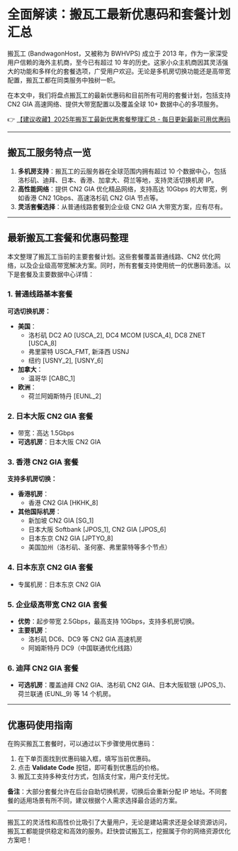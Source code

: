 # 全面解读：搬瓦工最新优惠码和套餐计划汇总

搬瓦工 (BandwagonHost，又被称为 BWHVPS) 成立于 2013 年，作为一家深受用户信赖的海外主机商，至今已有超过 10 年的历史。这家小众主机商因其灵活强大的功能和多样化的套餐选项，广受用户欢迎。无论是多机房切换功能还是高带宽配置，搬瓦工都在同类服务中独树一帜。

在本文中，我们将盘点搬瓦工的最新优惠码和目前所有可用的套餐计划，包括支持 CN2 GIA 高速网络、提供大带宽配置以及覆盖全球 10+ 数据中心的多项服务。 

👉 [【建议收藏】2025年搬瓦工最新优惠套餐整理汇总 - 每日更新最新可用优惠码](https://bit.ly/banwagon)

---

## 搬瓦工服务特点一览

1. **多机房支持**：搬瓦工的云服务器在全球范围内拥有超过 10 个数据中心，包括洛杉矶、迪拜、日本、香港、加拿大、荷兰等地，支持灵活切换机房 IP。
2. **高性能网络**：提供 CN2 GIA 优化精品网络，支持高达 10Gbps 的大带宽，例如香港 CN2 1Gbps、高速洛杉矶 CN2 GIA 节点等。
3. **灵活套餐选择**：从普通线路套餐到企业级 CN2 GIA 大带宽方案，应有尽有。

---

## 最新搬瓦工套餐和优惠码整理

本文整理了搬瓦工当前的主要套餐计划。这些套餐覆盖普通线路、CN2 优化网络，以及企业级高带宽解决方案。同时，所有套餐支持使用统一的优惠码激活。以下是套餐及主要数据中心详情：

### 1. 普通线路基本套餐

**可选切换机房：**
- **美国**：
  - 洛杉矶 DC2 AO [USCA_2], DC4 MCOM [USCA_4], DC8 ZNET [USCA_8]
  - 弗里蒙特 USCA_FMT, 新泽西 USNJ
  - 纽约 [USNY_2], [USNY_6]
- **加拿大**：
  - 温哥华 [CABC_1]
- **欧洲**：
  - 荷兰阿姆斯特丹 [EUNL_2]

### 2. 日本大阪 CN2 GIA 套餐

- 带宽：高达 1.5Gbps
- **可选机房**：日本大阪 CN2 GIA

### 3. 香港 CN2 GIA 套餐

**支持多机房切换：**
- **香港机房**：
  - 香港 CN2 GIA [HKHK_8]
- **其他国际机房**：
  - 新加坡 CN2 GIA [SG_1]
  - 日本大阪 Softbank [JPOS_1], CN2 GIA [JPOS_6]
  - 日本东京 CN2 GIA [JPTYO_8]
  - 美国加州（洛杉矶、圣何塞、弗里蒙特等多个节点）

### 4. 日本东京 CN2 GIA 套餐

- 专属机房：日本东京 CN2 GIA

### 5. 企业级高带宽 CN2 GIA 套餐

- **优势**：起步带宽 2.5Gbps，最高支持 10Gbps，支持多机房切换。
- **主要机房**：
  - 洛杉矶 DC6、DC9 等 CN2 GIA 高速机房
  - 阿姆斯特丹 DC9（中国联通优化线路）

### 6. 迪拜 CN2 GIA 套餐

- **可选机房**：覆盖迪拜 CN2 GIA、洛杉矶 CN2 GIA、日本大阪软银 (JPOS_1)、荷兰联通 (EUNL_9) 等 14 个机房。

---

## 优惠码使用指南

在购买搬瓦工套餐时，可以通过以下步骤使用优惠码：
1. 在下单页面找到优惠码输入框，填写当前优惠码。
2. 点击 **Validate Code** 按钮，即可看到优惠后的价格。
3. 搬瓦工支持多种支付方式，包括支付宝，用户支付无忧。

**备注**：大部分套餐允许在后台自助切换机房，切换后会重新分配 IP 地址。不同套餐的适用场景有所不同，建议根据个人需求选择最合适的方案。

---

搬瓦工的灵活性和高性价比吸引了大量用户，无论是建站需求还是全球资源访问，搬瓦工都能提供稳定和高效的服务。赶快尝试搬瓦工，挖掘属于你的网络资源优化方案吧！
